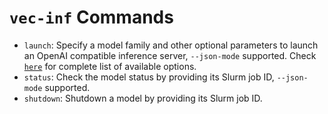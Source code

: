 # `vec-inf` Commands

* `launch`: Specify a model family and other optional parameters to launch an OpenAI compatible inference server, `--json-mode` supported. Check [`here`](./models/README.md) for complete list of available options.
* `status`: Check the model status by providing its Slurm job ID, `--json-mode` supported.
* `shutdown`: Shutdown a model by providing its Slurm job ID. 